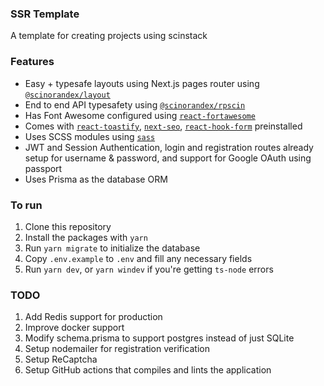 ### SSR Template

A template for creating projects using scinstack

### Features
 - Easy + typesafe layouts using Next.js pages router using [`@scinorandex/layout`](https://github.com/scinscinscin/layout)
 - End to end API typesafety using [`@scinorandex/rpscin`](https://github.com/scinscinscin/rpscin)
 - Has Font Awesome configured using [`react-fortawesome`](https://fortawesome.com/)
 - Comes with [`react-toastify`](https://www.npmjs.com/package/react-toastify), [`next-seo`](https://www.npmjs.com/package/next-seo), [`react-hook-form`](https://www.npmjs.com/package/react-hook-form) preinstalled
 - Uses SCSS modules using [`sass`](https://www.npmjs.com/package/sass)
 - JWT and Session Authentication, login and registration routes already setup for username & password, and support for Google OAuth using passport
 - Uses Prisma as the database ORM

### To run
1. Clone this repository
2. Install the packages with `yarn`
3. Run `yarn migrate` to initialize the database
4. Copy `.env.example` to `.env` and fill any necessary fields
5. Run `yarn dev`, or `yarn windev` if you're getting `ts-node` errors

### TODO
1. Add Redis support for production
2. Improve docker support
3. Modify schema.prisma to support postgres instead of just SQLite
4. Setup nodemailer for registration verification
5. Setup ReCaptcha
6. Setup GitHub actions that compiles and lints the application